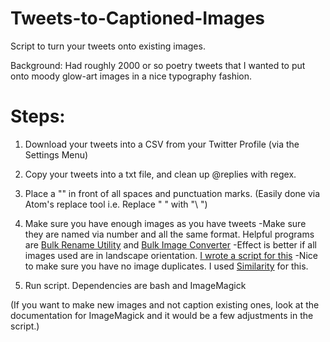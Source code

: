 # Tweets-to-Captioned-Images
Script to turn your tweets onto existing images.

Background: Had roughly 2000 or so poetry tweets that I wanted to put onto moody glow-art images in a nice typography fashion.

# Steps:
1.  Download your tweets into a CSV from your Twitter Profile (via the Settings Menu)
2.  Copy your tweets into a txt file, and clean up @replies with regex.
3.  Place a "\" in front of all spaces and punctuation marks.  (Easily done via Atom's replace tool i.e. Replace " " with "\ ")
4.  Make sure you have enough images as you have tweets
              -Make sure they are named via number and all the same format. Helpful programs are [Bulk Rename Utility](http://www.bulkrenameutility.co.uk/Main_Intro.php) and [Bulk Image Converter](https://sourceforge.net/projects/bulkimageconver/)
              -Effect is better if all images used are in landscape orientation.  [I wrote a script for this](https://github.com/malbolge/Bulk-Photo-Orientation-Removal)
              -Nice to make sure you have no image duplicates.  I used [Similarity](http://www.similarityapp.com/) for this.
    
5.  Run script.  Dependencies are bash and ImageMagick

(If you want to make new images and not caption existing ones, look at the documentation for ImageMagick and it would be a few adjustments in the script.)
